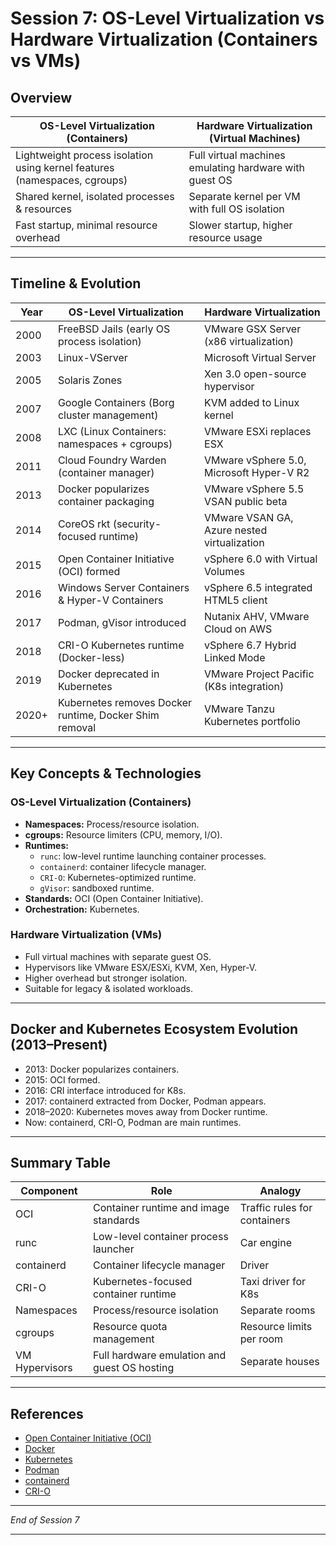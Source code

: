 # Session 7: OS-Level Virtualization vs Hardware Virtualization (Containers vs VMs)

## Overview

| OS-Level Virtualization (Containers)       | Hardware Virtualization (Virtual Machines)                |
|--------------------------------------------|------------------------------------------------------------|
| Lightweight process isolation using kernel features (namespaces, cgroups) | Full virtual machines emulating hardware with guest OS       |
| Shared kernel, isolated processes & resources | Separate kernel per VM with full OS isolation              |
| Fast startup, minimal resource overhead    | Slower startup, higher resource usage                      |

---

## Timeline & Evolution

| Year | OS-Level Virtualization                       | Hardware Virtualization                              |
|-------|----------------------------------------------|----------------------------------------------------|
| 2000  | FreeBSD Jails (early OS process isolation)   | VMware GSX Server (x86 virtualization)              |
| 2003  | Linux-VServer                                | Microsoft Virtual Server                             |
| 2005  | Solaris Zones                               | Xen 3.0 open-source hypervisor                       |
| 2007  | Google Containers (Borg cluster management)  | KVM added to Linux kernel                            |
| 2008  | LXC (Linux Containers: namespaces + cgroups) | VMware ESXi replaces ESX                             |
| 2011  | Cloud Foundry Warden (container manager)    | VMware vSphere 5.0, Microsoft Hyper-V R2            |
| 2013  | Docker popularizes container packaging       | VMware vSphere 5.5 VSAN public beta                  |
| 2014  | CoreOS rkt (security-focused runtime)       | VMware VSAN GA, Azure nested virtualization          |
| 2015  | Open Container Initiative (OCI) formed       | vSphere 6.0 with Virtual Volumes                      |
| 2016  | Windows Server Containers & Hyper-V Containers | vSphere 6.5 integrated HTML5 client                  |
| 2017  | Podman, gVisor introduced                     | Nutanix AHV, VMware Cloud on AWS                      |
| 2018  | CRI-O Kubernetes runtime (Docker-less)       | vSphere 6.7 Hybrid Linked Mode                        |
| 2019  | Docker deprecated in Kubernetes               | VMware Project Pacific (K8s integration)              |
| 2020+ | Kubernetes removes Docker runtime, Docker Shim removal | VMware Tanzu Kubernetes portfolio                   |

---

## Key Concepts & Technologies

### OS-Level Virtualization (Containers)

- **Namespaces:** Process/resource isolation.
- **cgroups:** Resource limiters (CPU, memory, I/O).
- **Runtimes:**
  - `runc`: low-level runtime launching container processes.
  - `containerd`: container lifecycle manager.
  - `CRI-O`: Kubernetes-optimized runtime.
  - `gVisor`: sandboxed runtime.
- **Standards:** OCI (Open Container Initiative).
- **Orchestration:** Kubernetes.

### Hardware Virtualization (VMs)

- Full virtual machines with separate guest OS.
- Hypervisors like VMware ESX/ESXi, KVM, Xen, Hyper-V.
- Higher overhead but stronger isolation.
- Suitable for legacy & isolated workloads.

---

## Docker and Kubernetes Ecosystem Evolution (2013–Present)

- 2013: Docker popularizes containers.
- 2015: OCI formed.
- 2016: CRI interface introduced for K8s.
- 2017: containerd extracted from Docker, Podman appears.
- 2018–2020: Kubernetes moves away from Docker runtime.
- Now: containerd, CRI-O, Podman are main runtimes.

---

## Summary Table

| Component       | Role                                         | Analogy                 |
|-----------------|----------------------------------------------|-------------------------|
| OCI             | Container runtime and image standards        | Traffic rules for containers |
| runc            | Low-level container process launcher         | Car engine              |
| containerd      | Container lifecycle manager                   | Driver                  |
| CRI-O           | Kubernetes-focused container runtime         | Taxi driver for K8s     |
| Namespaces      | Process/resource isolation                    | Separate rooms          |
| cgroups         | Resource quota management                      | Resource limits per room |
| VM Hypervisors  | Full hardware emulation and guest OS hosting | Separate houses         |

---

## References

- [Open Container Initiative (OCI)](https://opencontainers.org/)
- [Docker](https://www.docker.com/)
- [Kubernetes](https://kubernetes.io/)
- [Podman](https://podman.io/)
- [containerd](https://containerd.io/)
- [CRI-O](https://cri-o.io/)

---

*End of Session 7*

---
